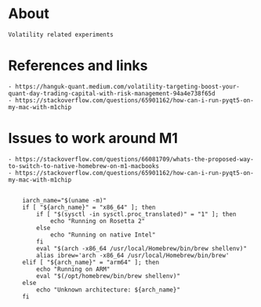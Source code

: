 
# About

    Volatility related experiments



# References and links

    - https://hanguk-quant.medium.com/volatility-targeting-boost-your-quant-day-trading-capital-with-risk-management-94a4e738f65d
    - https://stackoverflow.com/questions/65901162/how-can-i-run-pyqt5-on-my-mac-with-m1chip


# Issues to work around M1

    - https://stackoverflow.com/questions/66081709/whats-the-proposed-way-to-switch-to-native-homebrew-on-m1-macbooks
    - https://stackoverflow.com/questions/65901162/how-can-i-run-pyqt5-on-my-mac-with-m1chip



```shell

    iarch_name="$(uname -m)"
    if [ "${arch_name}" = "x86_64" ]; then
        if [ "$(sysctl -in sysctl.proc_translated)" = "1" ]; then
            echo "Running on Rosetta 2"
        else
            echo "Running on native Intel"
        fi
        eval "$(arch -x86_64 /usr/local/Homebrew/bin/brew shellenv)"
        alias ibrew='arch -x86_64 /usr/local/Homebrew/bin/brew'
    elif [ "${arch_name}" = "arm64" ]; then
        echo "Running on ARM"
        eval "$(/opt/homebrew/bin/brew shellenv)"
    else
        echo "Unknown architecture: ${arch_name}"
    fi
    
```
